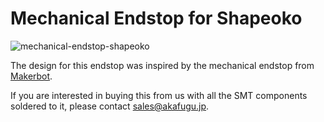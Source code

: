 Mechanical Endstop for Shapeoko
==============================================

![mechanical-endstop-shapeoko](https://raw.github.com/akafugu/mechanical-endstop-shapeoko/master/mechanical-endstop-shapeoko.jpg)

The design for this endstop was inspired by the mechanical endstop from [Makerbot](http://wiki.makerbot.com/thingomatic-doc:mechanical-endstop-1-2).

If you are interested in buying this from us with all the SMT components soldered to it, please contact [sales@akafugu.jp](mailto://sales@akafugu.jp).

